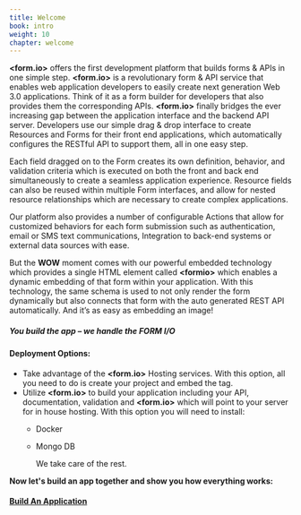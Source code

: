 ```yaml
---
title: Welcome
book: intro
weight: 10
chapter: welcome
---
```


**&lt;<span class="text-primary">form</span>.<span class="text-secondary">io</span>&gt;** offers the first development platform that builds forms & APIs in one simple step. **&lt;<span class="text-primary">form</span>.<span class="text-secondary">io</span>&gt;** is a revolutionary form & API service that enables web application developers to easily create next generation Web 3.0 applications. Think of it as a form builder for developers that also provides them the corresponding APIs. **&lt;<span class="text-primary">form</span>.<span class="text-secondary">io</span>&gt;** finally bridges the ever increasing gap between the application interface and the backend API server. Developers use our simple drag & drop interface to create Resources and Forms for their front end applications, which automatically configures the RESTful API to support them, all in one easy step.

Each field dragged on to the Form creates its own definition, behavior, and validation criteria which is executed on both the front and back end simultaneously to create a seamless application experience. Resource fields can also be reused within multiple Form interfaces, and allow for nested resource relationships which are necessary to create complex applications.

Our platform also provides a number of configurable Actions that allow for customized behaviors for each form submission such as authentication, email or SMS text communications, Integration to back-end systems or external data sources with ease.

But the **WOW** moment comes with our powerful embedded technology which provides a single HTML element called **&lt;formio&gt;** which enables a dynamic embedding of that form within your application. With this technology, the same schema is used to not only render the form dynamically but also connects that form with the auto generated REST API automatically. And it’s as easy as embedding an image!

##### You build the app – ***we handle the FORM I/O***

#### Deployment Options:
- Take advantage of the **&lt;<span class="text-primary">form</span>.<span class="text-secondary">io</span>&gt;** Hosting services. With this option, all you need to do is create your project and embed the tag.
- Utilize **&lt;<span class="text-primary">form</span>.<span class="text-secondary">io</span>&gt;** to build your application including your API, documentation, validation and **&lt;<span class="text-primary">form</span>.<span class="text-secondary">io</span>&gt;** which will point to your server for in house hosting. With this option you will need to install:
  - Docker
  - Mongo DB

    We take care of the rest.


**Now let's build an app together and show you how everything works:**

#### [**Build An Application**](http://help.form.io/start)
